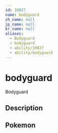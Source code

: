 ```yaml
---
id: 10027
name: bodyguard
zh_name: null
jp_name: null
kr_name: null
aliases:
  - Bodyguard
  - bodyguard
  - ability/10027
  - ability/bodyguard
---
```

# bodyguard

Bodyguard

## Description



## Pokemon



